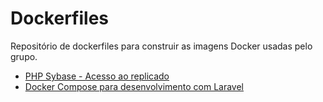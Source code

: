 # Dockerfiles
Repositório de dockerfiles para construir as imagens Docker usadas pelo grupo.

- [PHP Sybase - Acesso ao replicado](https://github.com/uspdev/dockerfiles/tree/master/php-sybase)
- [Docker Compose para desenvolvimento com Laravel](https://github.com/uspdev/dockerfiles/tree/master/docker-compose-laravel)
